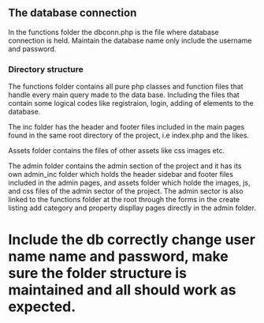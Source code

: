 ## The database connection

In the functions folder the dbconn.php is the file where database connection is held. Maintain the database name only include the username and password.

### Directory structure

The functions folder contains all pure php classes and function files that handle every main query made to the data base. Including the files that contain some logical codes like registraion, login, adding of elements to the database.

The inc folder has the header and footer files included in the main pages found in the same root directory of the project, i.e index.php and the likes.

Assets folder contains the files of other assets like css images etc.

The admin folder contains the admin section of the project and it has its own admin_inc folder which holds the header sidebar and footer files included in the admin pages, and assets folder which holde the images, js, and css files of the admin sector of the project. The admin sector is also linked to the functions folder at the root through the forms in the create listing add category and property displlay pages directly in the admin folder.

# Include the db correctly change user name name and password, make sure the folder structure is maintained and all should work as expected.
